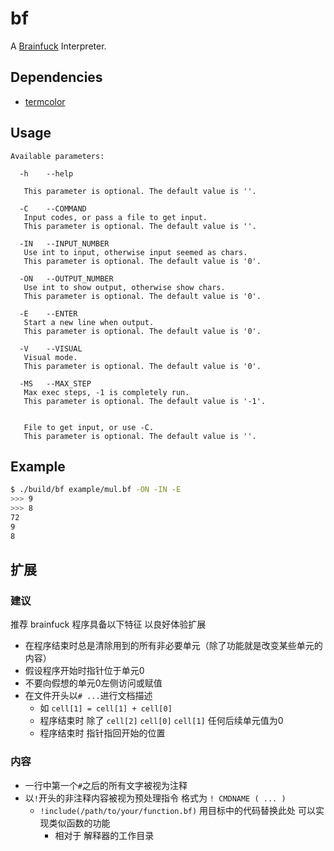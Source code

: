 # bf

A [Brainfuck](https://en.wikipedia.org/wiki/Brainfuck) Interpreter.

## Dependencies

- [termcolor](https://github.com/ikalnytskyi/termcolor)

## Usage

```
Available parameters:

  -h	--help
   
   This parameter is optional. The default value is ''.

  -C	--COMMAND
   Input codes, or pass a file to get input.
   This parameter is optional. The default value is ''.

  -IN	--INPUT_NUMBER
   Use int to input, otherwise input seemed as chars.
   This parameter is optional. The default value is '0'.

  -ON	--OUTPUT_NUMBER
   Use int to show output, otherwise show chars.
   This parameter is optional. The default value is '0'.

  -E	--ENTER
   Start a new line when output.
   This parameter is optional. The default value is '0'.

  -V	--VISUAL
   Visual mode.
   This parameter is optional. The default value is '0'.

  -MS	--MAX_STEP
   Max exec steps, -1 is completely run.
   This parameter is optional. The default value is '-1'.

  	
   File to get input, or use -C.
   This parameter is optional. The default value is ''.
```

## Example


```sh
$ ./build/bf example/mul.bf -ON -IN -E
>>> 9
>>> 8
72
9
8
```

## 扩展

### 建议

推荐 brainfuck 程序具备以下特征 以良好体验扩展

- 在程序结束时总是清除用到的所有非必要单元（除了功能就是改变某些单元的内容）
- 假设程序开始时指针位于单元0
- 不要向假想的单元0左侧访问或赋值
- 在文件开头以`# ...`进行文档描述 
  - 如 `cell[1] = cell[1] + cell[0]`
  - 程序结束时 除了 `cell[2]` `cell[0]` `cell[1]` 任何后续单元值为0
  - 程序结束时 指针指回开始的位置

### 内容

- 一行中第一个`#`之后的所有文字被视为注释 
- 以`!`开头的非注释内容被视为预处理指令 格式为 `! CMDNAME ( ... ) `
  - `!include(/path/to/your/function.bf)` 用目标中的代码替换此处 可以实现类似函数的功能
    - 相对于 解释器的工作目录
